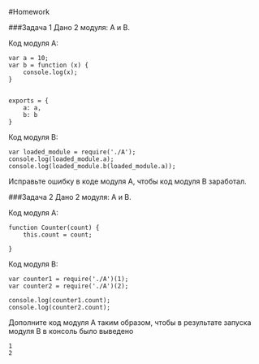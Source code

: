 #Homework 

###Задача 1 
Дано 2 модуля: A и B.  

Код модуля A: 
```
var a = 10;
var b = function (x) {
    console.log(x); 
}


exports = {
    a: a, 
    b: b
}
``` 


Код модуля B: 
```
var loaded_module = require('./A');
console.log(loaded_module.a);
console.log(loaded_module.b(loaded_module.a)); 

```

Исправьте ошибку в коде модуля A, чтобы код модуля B заработал.  

###Задача 2 
Дано 2 модуля: A и B. 

Код модуля A: 
```
function Counter(count) {
    this.count = count;
    
}
``` 

Код модуля B: 
```
var counter1 = require('./A')(1);
var counter2 = require('./A')(2);

console.log(counter1.count);
console.log(counter2.count); 
``` 

Дополните код модуля A таким образом, чтобы в результате запуска модуля B в консоль было выведено 

```
1
2
``` 
